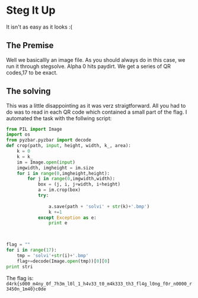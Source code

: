# Steg It Up

It isn't as easy as it looks :(

## The Premise

Well we basicallly an image file. As you should always do in this case, we run it through stegsolve. Alpha 0 hits paydirt. We get a series of QR codes,17 to be exact.

## The solving

This was a little disappointing as it was verz straigtforward. All you had to do was to read in each QR code which contained a small part of the flag. I automated the task with the follwing script:

```python
from PIL import Image
import os
from pyzbar.pyzbar import decode
def crop(path, input, height, width, k_, area):
    k = 0
    k = k_
    im = Image.open(input)
    imgwidth, imgheight = im.size
    for i in range(0,imgheight,height):
        for j in range(0,imgwidth,width):
            box = (j, i, j+width, i+height)
            a = im.crop(box)
            try:
                
                a.save(path + 'solvi' + str(k)+'.bmp')
                k +=1
            except Exception as e:
                print e
            


flag = ""
for i in range(17):
    tmp = 'solvi'+str(i)+'.bmp'
    flag+=decode(Image.open(tmp))[0][0]
print stri
```

The flag is: ```d4rk{s000_m4ny_0f_7h3m_l0l_1_h4v33_t0_m4k333_th3_fl4g_l0ng_f0r_n0000_r3450n_1m40}c0de``` 
    
